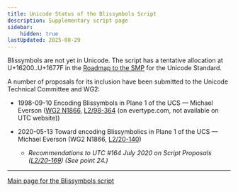 ```yaml
---
title: Unicode Status of the Blissymbols Script
description: Supplementary script page
sidebar:
    hidden: true
lastUpdated: 2025-08-29
---
```


Blissymbols are not yet in Unicode. The script has a tentative allocation at U+16200..U+1677F in the [Roadmap to the SMP](http://www.unicode.org/roadmaps/smp/) for the Unicode Standard.

[comment]: # (end of intro)

[comment]: # (start of blocks)

[comment]: # (end of blocks)

[comment]: # (start of chars)

[comment]: # (end of chars)

[comment]: # (start of rest)

A number of proposals for its inclusion have been submitted to the Unicode Technical Committee and WG2:

- 1998-09-10 Encoding Blissymbols in Plane 1 of the UCS — Michael Everson ([WG2 N1866](https://www.unicode.org/wg2/docs/n1866.pdf), [L2/98-364](http://www.evertype.com/standards/iso10646/pdf/bliss.pdf) (on evertype.com, not available on UTC website))

- 2020-05-13 Toward encoding Blissymbolics in Plane 1 of the UCS — Michael Everson (WG2 N1866, [L2/20-140](http://www.unicode.org/cgi-bin/GetMatchingDocs.pl?L2/20-140))

  - _Recommendations to UTC #164 July 2020 on Script Proposals ([L2/20-169](https://www.unicode.org/L2/L2020/20169-script-adhoc-rept.pdf)) (See point 24.)_



<hr/>

[Main page for the Blissymbols script](/scrlang/scripts/blis)

